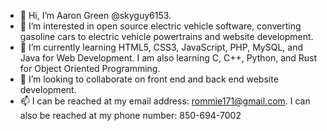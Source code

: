 - 👋 Hi, I’m  Aaron Green @skyguy6153.
- 👀 I’m interested in open source electric vehicle software, converting gasoline cars to electric vehicle powertrains and website development.
- 🌱 I’m currently learning HTML5, CSS3, JavaScript, PHP, MySQL, and Java for Web Development. I am also learning C, C++, Python, and Rust for Object Oriented Programming.
- 💞️ I’m looking to collaborate on front end and back end website development.
- 📫 I can be reached at my email address: rommie171@gmail.com. I can also be reached at my phone number: 850-694-7002

<!---
skyguy6153/skyguy6153 is a ✨ special ✨ repository because its `README.md` (this file) appears on your GitHub profile.
You can click the Preview link to take a look at your changes.
--->
